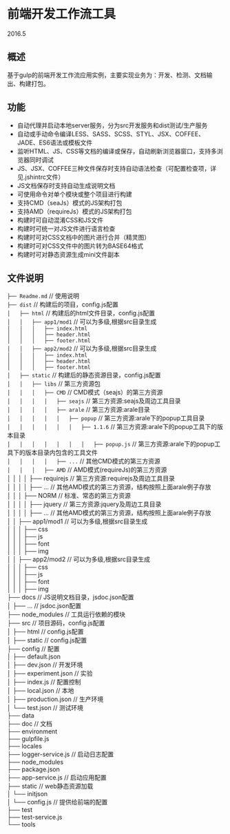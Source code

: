 # 前端开发工作流工具
2016.5
## 概述
基于gulp的前端开发工作流应用实例，主要实现业务为：开发、检测、文档输出、构建打包。

## 功能
* 自动代理并启动本地server服务，分为src开发服务和dist测试/生产服务
* 自动或手动命令编译LESS、SASS、SCSS、STYL、JSX、COFFEE、JADE、ES6语法或模板文件
* 监听HTML、JS、CSS等文档的编译或保存，自动刷新浏览器窗口，支持多浏览器同时调试
* JS、JSX、COFFEE三种文件保存时支持自动语法检查（可配置检查项，详见.jshintrc文件）
* JS文档保存时支持自动生成说明文档
* 可使用命令对单个模块或整个项目进行构建
* 支持CMD（seaJs）模式的JS架构打包
* 支持AMD（requireJs）模式的JS架构打包
* 构建时可自动混淆CSS和JS文件
* 构建时可统一对JS文件进行语言检查
* 构建时可对CSS文档中的图片进行合并（精灵图）
* 构建时可对CSS文件中的图片转为BASE64格式
* 构建时可对静态资源生成mini文件副本

## 文件说明
```├── Readme.md```                   // 使用说明  
```├── dist```                        // 构建后的项目，config.js配置  
```│   ├── html```                    // 构建后的html文件目录，config.js配置  
```│   │   ├── app1/mod1```           // 可以为多级,根据src目录生成  
```│   │   │   ├── index.html```        
```│   │   │   ├── header.html```       
```│   │   │   ├── footer.html```        
```│   │   ├── app2/mod2```           // 可以为多级,根据src目录生成  
```│   │   │   ├── index.html```  
```│   │   │   ├── header.html```  
```│   │   │   ├── footer.html```   
```│   ├── static```                  // 构建后的静态资源目录，config.js配置  
```│   │   ├── libs```                // 第三方资源包  
```│   │   │   ├── CMD```             // CMD模式（seajs）的第三方资源  
```│   │   │   │   ├── seajs```                     // 第三方资源:seajs及周边工具目录  
```│   │   │   │   ├── arale```                     // 第三方资源:arale目录  
```│   │   │   │   │   ├── popup```                 // 第三方资源:arale下的popup工具目录  
```│   │   │   │   │   │   ├── 1.1.6```             // 第三方资源:arale下的popup工具下的版本目录    
```│   │   │   │   │   │   │   ├── popup.js```      // 第三方资源:arale下的popup工具下的版本目录内包含的工具文件  
```│   │   │   │   ├── ...```                       // 其他CMD模式的第三方资源  
```│   │   │   ├── AMD```             // AMD模式(requireJs)的第三方资源    
│   │   │   │   ├── requirejs                 // 第三方资源:requirejs及周边工具目录  
│   │   │   │   ├── ...                       // 其他AMD模式的第三方资源，结构按照上面arale例子存放  
│   │   │   ├── NORM            // 标准、常态的第三方资源  
│   │   │   │   ├── jquery                    // 第三方资源:jquery及周边工具目录  
│   │   │   │   ├── ...                       // 其他AMD模式的第三方资源，结构按照上面arale例子存放  
│   │   ├── app1/mod1           // 可以为多级,根据src目录生成  
│   │   │   ├── css        
│   │   │   ├── js        
│   │   │   ├── font       
│   │   │   ├── img    
│   │   ├── app2/mod2           // 可以为多级,根据src目录生成  
│   │   │   ├── css        
│   │   │   ├── js        
│   │   │   ├── font       
│   │   │   ├── img    
├── docs                        // JS说明文档目录，jsdoc.json配置   
│   ├── ...                     // jsdoc.json配置<br>
├── node_modules                // 工具运行依赖的模块<br>
├── src                         // 项目源码，config.js配置<br>
│   ├── html                    // config.js配置<br>
│   ├── static                  // config.js配置<br>
├── config                      // 配置<br>
│   ├── default.json<br>
│   ├── dev.json                // 开发环境<br>
│   ├── experiment.json         // 实验<br>
│   ├── index.js                // 配置控制<br>
│   ├── local.json              // 本地<br>
│   ├── production.json         // 生产环境<br>
│   └── test.json               // 测试环境<br>
├── data<br>
├── doc                         // 文档<br>
├── environment<br>
├── gulpfile.js<br>
├── locales<br>
├── logger-service.js           // 启动日志配置<br>
├── node_modules<br>
├── package.json<br>
├── app-service.js              // 启动应用配置<br>
├── static                      // web静态资源加载<br>
│   └── initjson<br>
│   	└── config.js 		// 提供给前端的配置<br>
├── test<br>
├── test-service.js<br>
└── tools<br>

